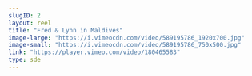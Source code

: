 ```yaml
---
slugID: 2 
layout: reel
title: "Fred & Lynn in Maldives"
image-large: "https://i.vimeocdn.com/video/589195786_1920x700.jpg"
image-small: "https://i.vimeocdn.com/video/589195786_750x500.jpg"
link: "https://player.vimeo.com/video/180465583"
type: sde
---
```

